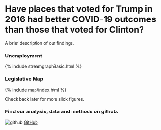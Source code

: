 
# Have places that voted for Trump in 2016 had better COVID-19 outcomes than those that voted for Clinton?


A brief description of our findings.

### Unemployment
{% include streamgraphBasic.html %}


### Legislative Map

{% include map/index.html %}

Check back later for more slick figures.


### Find our analysis, data and methods on github: 
![github](https://pages.github.ncsu.edu/chaedri/Data-Challenge-GIS713/images/octocat.svg) [GitHub](https://github.ncsu.edu/chaedri/Data-Challenge-GIS713)
